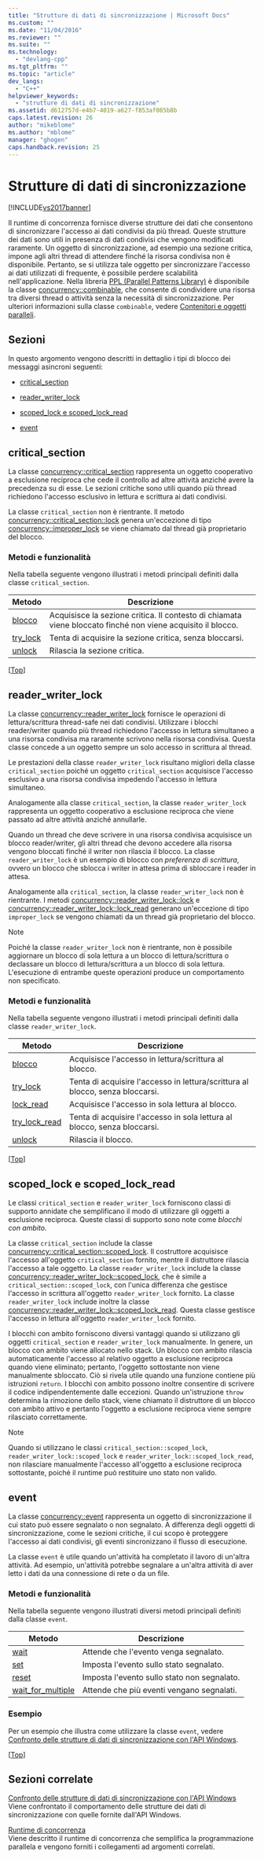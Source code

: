```yaml
---
title: "Strutture di dati di sincronizzazione | Microsoft Docs"
ms.custom: ""
ms.date: "11/04/2016"
ms.reviewer: ""
ms.suite: ""
ms.technology: 
  - "devlang-cpp"
ms.tgt_pltfrm: ""
ms.topic: "article"
dev_langs: 
  - "C++"
helpviewer_keywords: 
  - "strutture di dati di sincronizzazione"
ms.assetid: d612757d-e4b7-4019-a627-f853af085b8b
caps.latest.revision: 26
author: "mikeblome"
ms.author: "mblome"
manager: "ghogen"
caps.handback.revision: 25
---
```

# Strutture di dati di sincronizzazione
[!INCLUDE[vs2017banner](../../assembler/inline/includes/vs2017banner.md)]

Il runtime di concorrenza fornisce diverse strutture dei dati che consentono di sincronizzare l'accesso ai dati condivisi da più thread.  Queste strutture dei dati sono utili in presenza di dati condivisi che vengono modificati raramente.  Un oggetto di sincronizzazione, ad esempio una sezione critica, impone agli altri thread di attendere finché la risorsa condivisa non è disponibile.  Pertanto, se si utilizza tale oggetto per sincronizzare l'accesso ai dati utilizzati di frequente, è possibile perdere scalabilità nell'applicazione.  Nella libreria [PPL \(Parallel Patterns Library\)](../../parallel/concrt/parallel-patterns-library-ppl.md) è disponibile la classe [concurrency::combinable](../../parallel/concrt/reference/combinable-class.md), che consente di condividere una risorsa tra diversi thread o attività senza la necessità di sincronizzazione.  Per ulteriori informazioni sulla classe `combinable`, vedere [Contenitori e oggetti paralleli](../../parallel/concrt/parallel-containers-and-objects.md).  
  
##  <a name="top"></a> Sezioni  
 In questo argomento vengono descritti in dettaglio i tipi di blocco dei messaggi asincroni seguenti:  
  
-   [critical\_section](#critical_section)  
  
-   [reader\_writer\_lock](#reader_writer_lock)  
  
-   [scoped\_lock e scoped\_lock\_read](#scoped_lock)  
  
-   [event](#event)  
  
##  <a name="critical_section"></a> critical\_section  
 La classe [concurrency::critical\_section](../../parallel/concrt/reference/critical-section-class.md) rappresenta un oggetto cooperativo a esclusione reciproca che cede il controllo ad altre attività anziché avere la precedenza su di esse.  Le sezioni critiche sono utili quando più thread richiedono l'accesso esclusivo in lettura e scrittura ai dati condivisi.  
  
 La classe `critical_section` non è rientrante.  Il metodo [concurrency::critical\_section::lock](../Topic/critical_section::lock%20Method.md) genera un'eccezione di tipo [concurrency::improper\_lock](../../parallel/concrt/reference/improper-lock-class.md) se viene chiamato dal thread già proprietario del blocco.  
  
### Metodi e funzionalità  
 Nella tabella seguente vengono illustrati i metodi principali definiti dalla classe `critical_section`.  
  
|Metodo|Descrizione|  
|------------|-----------------|  
|[blocco](../Topic/critical_section::lock%20Method.md)|Acquisisce la sezione critica.  Il contesto di chiamata viene bloccato finché non viene acquisito il blocco.|  
|[try\_lock](../Topic/critical_section::try_lock%20Method.md)|Tenta di acquisire la sezione critica, senza bloccarsi.|  
|[unlock](../Topic/critical_section::unlock%20Method.md)|Rilascia la sezione critica.|  
  
 \[[Top](#top)\]  
  
##  <a name="reader_writer_lock"></a> reader\_writer\_lock  
 La classe [concurrency::reader\_writer\_lock](../../parallel/concrt/reference/reader-writer-lock-class.md) fornisce le operazioni di lettura\/scrittura thread\-safe nei dati condivisi.  Utilizzare i blocchi reader\/writer quando più thread richiedono l'accesso in lettura simultaneo a una risorsa condivisa ma raramente scrivono nella risorsa condivisa.  Questa classe concede a un oggetto sempre un solo accesso in scrittura al thread.  
  
 Le prestazioni della classe `reader_writer_lock` risultano migliori della classe `critical_section` poiché un oggetto `critical_section` acquisisce l'accesso esclusivo a una risorsa condivisa impedendo l'accesso in lettura simultaneo.  
  
 Analogamente alla classe `critical_section`, la classe `reader_writer_lock` rappresenta un oggetto cooperativo a esclusione reciproca che viene passato ad altre attività anziché annullarle.  
  
 Quando un thread che deve scrivere in una risorsa condivisa acquisisce un blocco reader\/writer, gli altri thread che devono accedere alla risorsa vengono bloccati finché il writer non rilascia il blocco.  La classe `reader_writer_lock` è un esempio di blocco con *preferenza di scrittura*, ovvero un blocco che sblocca i writer in attesa prima di sbloccare i reader in attesa.  
  
 Analogamente alla `critical_section`, la classe `reader_writer_lock` non è rientrante.  I metodi [concurrency::reader\_writer\_lock::lock](../Topic/reader_writer_lock::lock%20Method.md) e [concurrency::reader\_writer\_lock::lock\_read](../Topic/reader_writer_lock::lock_read%20Method.md) generano un'eccezione di tipo `improper_lock` se vengono chiamati da un thread già proprietario del blocco.  
  
> [!NOTE]
>  Poiché la classe `reader_writer_lock` non è rientrante, non è possibile aggiornare un blocco di sola lettura a un blocco di lettura\/scrittura o declassare un blocco di lettura\/scrittura a un blocco di sola lettura.  L'esecuzione di entrambe queste operazioni produce un comportamento non specificato.  
  
### Metodi e funzionalità  
 Nella tabella seguente vengono illustrati i metodi principali definiti dalla classe `reader_writer_lock`.  
  
|Metodo|Descrizione|  
|------------|-----------------|  
|[blocco](../Topic/reader_writer_lock::lock%20Method.md)|Acquisisce l'accesso in lettura\/scrittura al blocco.|  
|[try\_lock](../Topic/reader_writer_lock::try_lock%20Method.md)|Tenta di acquisire l'accesso in lettura\/scrittura al blocco, senza bloccarsi.|  
|[lock\_read](../Topic/reader_writer_lock::lock_read%20Method.md)|Acquisisce l'accesso in sola lettura al blocco.|  
|[try\_lock\_read](../Topic/reader_writer_lock::try_lock_read%20Method.md)|Tenta di acquisire l'accesso in sola lettura al blocco, senza bloccarsi.|  
|[unlock](../Topic/reader_writer_lock::unlock%20Method.md)|Rilascia il blocco.|  
  
 \[[Top](#top)\]  
  
##  <a name="scoped_lock"></a> scoped\_lock e scoped\_lock\_read  
 Le classi `critical_section` e `reader_writer_lock` forniscono classi di supporto annidate che semplificano il modo di utilizzare gli oggetti a esclusione reciproca.  Queste classi di supporto sono note come *blocchi con ambito*.  
  
 La classe `critical_section` include la classe [concurrency::critical\_section::scoped\_lock](../Topic/critical_section::scoped_lock%20Class.md).  Il costruttore acquisisce l'accesso all'oggetto `critical_section` fornito, mentre il distruttore rilascia l'accesso a tale oggetto.  La classe `reader_writer_lock` include la classe [concurrency::reader\_writer\_lock::scoped\_lock](../Topic/reader_writer_lock::scoped_lock%20Class.md), che è simile a `critical_section::scoped_lock`, con l'unica differenza che gestisce l'accesso in scrittura all'oggetto `reader_writer_lock` fornito.  La classe `reader_writer_lock` include inoltre la classe [concurrency::reader\_writer\_lock::scoped\_lock\_read](../Topic/reader_writer_lock::scoped_lock_read%20Class.md).  Questa classe gestisce l'accesso in lettura all'oggetto `reader_writer_lock` fornito.  
  
 I blocchi con ambito forniscono diversi vantaggi quando si utilizzano gli oggetti `critical_section` e `reader_writer_lock` manualmente.  In genere, un blocco con ambito viene allocato nello stack.  Un blocco con ambito rilascia automaticamente l'accesso al relativo oggetto a esclusione reciproca quando viene eliminato; pertanto, l'oggetto sottostante non viene manualmente sbloccato.  Ciò si rivela utile quando una funzione contiene più istruzioni `return`.  I blocchi con ambito possono inoltre consentire di scrivere il codice indipendentemente dalle eccezioni.  Quando un'istruzione `throw` determina la rimozione dello stack, viene chiamato il distruttore di un blocco con ambito attivo e pertanto l'oggetto a esclusione reciproca viene sempre rilasciato correttamente.  
  
> [!NOTE]
>  Quando si utilizzano le classi `critical_section::scoped_lock`, `reader_writer_lock::scoped_lock` e `reader_writer_lock::scoped_lock_read`, non rilasciare manualmente l'accesso all'oggetto a esclusione reciproca sottostante,  poiché il runtime può restituire uno stato non valido.  
  
##  <a name="event"></a> event  
 La classe [concurrency::event](../../parallel/concrt/reference/event-class.md) rappresenta un oggetto di sincronizzazione il cui stato può essere segnalato o non segnalato.  A differenza degli oggetti di sincronizzazione, come le sezioni critiche, il cui scopo è proteggere l'accesso ai dati condivisi, gli eventi sincronizzano il flusso di esecuzione.  
  
 La classe `event` è utile quando un'attività ha completato il lavoro di un'altra attività.  Ad esempio, un'attività potrebbe segnalare a un'altra attività di aver letto i dati da una connessione di rete o da un file.  
  
### Metodi e funzionalità  
 Nella tabella seguente vengono illustrati diversi metodi principali definiti dalla classe `event`.  
  
|Metodo|Descrizione|  
|------------|-----------------|  
|[wait](../Topic/event::wait%20Method.md)|Attende che l'evento venga segnalato.|  
|[set](../Topic/event::set%20Method.md)|Imposta l'evento sullo stato segnalato.|  
|[reset](../Topic/event::reset%20Method.md)|Imposta l'evento sullo stato non segnalato.|  
|[wait\_for\_multiple](../Topic/event::wait_for_multiple%20Method.md)|Attende che più eventi vengano segnalati.|  
  
### Esempio  
 Per un esempio che illustra come utilizzare la classe `event`, vedere [Confronto delle strutture di dati di sincronizzazione con l'API Windows](../../parallel/concrt/comparing-synchronization-data-structures-to-the-windows-api.md).  
  
 \[[Top](#top)\]  
  
## Sezioni correlate  
 [Confronto delle strutture di dati di sincronizzazione con l'API Windows](../../parallel/concrt/comparing-synchronization-data-structures-to-the-windows-api.md)  
 Viene confrontato il comportamento delle strutture dei dati di sincronizzazione con quelle fornite dall'API Windows.  
  
 [Runtime di concorrenza](../../parallel/concrt/concurrency-runtime.md)  
 Viene descritto il runtime di concorrenza che semplifica la programmazione parallela e vengono forniti i collegamenti ad argomenti correlati.